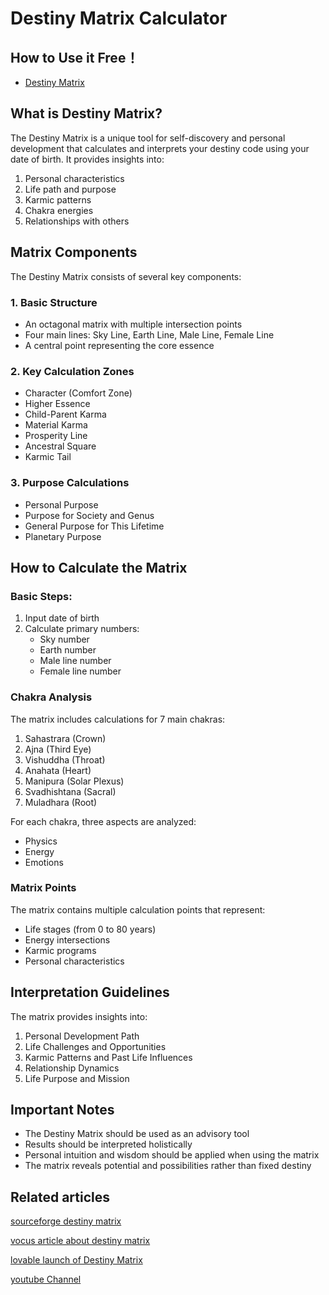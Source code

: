# Destiny Matrix Calculator

## How to Use it Free！
- [Destiny Matrix](https://destiny-matrix.cc/)


## What is Destiny Matrix?

The Destiny Matrix is a unique tool for self-discovery and personal development that calculates and interprets your destiny code using your date of birth. It provides insights into:

1. Personal characteristics
2. Life path and purpose
3. Karmic patterns
4. Chakra energies
5. Relationships with others

## Matrix Components

The Destiny Matrix consists of several key components:

### 1. Basic Structure
- An octagonal matrix with multiple intersection points
- Four main lines: Sky Line, Earth Line, Male Line, Female Line
- A central point representing the core essence

### 2. Key Calculation Zones
- Character (Comfort Zone)
- Higher Essence
- Child-Parent Karma
- Material Karma
- Prosperity Line
- Ancestral Square
- Karmic Tail

### 3. Purpose Calculations
- Personal Purpose
- Purpose for Society and Genus
- General Purpose for This Lifetime
- Planetary Purpose

## How to Calculate the Matrix

### Basic Steps:
1. Input date of birth
2. Calculate primary numbers:
   - Sky number
   - Earth number
   - Male line number
   - Female line number

### Chakra Analysis
The matrix includes calculations for 7 main chakras:
1. Sahastrara (Crown)
2. Ajna (Third Eye)
3. Vishuddha (Throat)
4. Anahata (Heart)
5. Manipura (Solar Plexus)
6. Svadhishtana (Sacral)
7. Muladhara (Root)

For each chakra, three aspects are analyzed:
- Physics
- Energy
- Emotions

### Matrix Points
The matrix contains multiple calculation points that represent:
- Life stages (from 0 to 80 years)
- Energy intersections
- Karmic programs
- Personal characteristics

## Interpretation Guidelines

The matrix provides insights into:
1. Personal Development Path
2. Life Challenges and Opportunities
3. Karmic Patterns and Past Life Influences
4. Relationship Dynamics
5. Life Purpose and Mission

## Important Notes

- The Destiny Matrix should be used as an advisory tool
- Results should be interpreted holistically
- Personal intuition and wisdom should be applied when using the matrix
- The matrix reveals potential and possibilities rather than fixed destiny

## Related articles
[sourceforge destiny matrix](https://sourceforge.net/projects/destiny-matrix/)

[vocus article about destiny matrix](https://vocus.cc/article/67938d09fd89780001e357c2)

[lovable launch of Destiny Matrix](https://launched.lovable.app/destiny-matrix)

[youtube Channel](https://www.youtube.com/channel/UCJm3kEyjAjhMwTC2Vv-rRVw)
